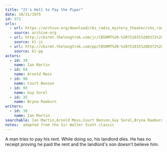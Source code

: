 ```yaml
---
title: "It's Hell to Pay the Piper"
date: 10/31/1975
id: 372
urls: 
  - url: https://archive.org/download/cbs_radio_mystery_theater/cbs_radio_mystery_theater-0351-0400.zip/cbs_radio_mystery_theater-0351-0400%2Fcbsrmt_0372_its_hell_to_pay_the_piper.mp3
    source: archive-org
  - url: http://cbsrmt.thelongtrek.com/jc/CBSRMT%20-%20751031%200372%20Its%20Hell%20To%20Pay%20The%20Piper%20vbr%20fb2_jc.mp3
    source: kl-jc
  - url: http://cbsrmt.thelongtrek.com/pp/CBSRMT%20-%20751031%200372%20It%27s%20Hell%20to%20Pay%20the%20Piper_pp.mp3
    source: kl-pp
actors:  
  - id: 38
    name: Ian Martin  
  - id: 64
    name: Arnold Moss  
  - id: 90
    name: Court Benson  
  - id: 93
    name: Guy Sorel  
  - id: 35
    name: Bryna Raeburn
writers:  
  - id: 38
    name: Ian Martin
searchable: Ian Martin,Arnold Moss,Court Benson,Guy Sorel,Bryna Raeburn Ian Martin
notes:  adapted from the Sir Walter Scott classic
---
```

A man tries to pay his rent. While doing so, his landlord dies. He has no receipt proving he paid the rent and the landlord's son doesn't believe him.
